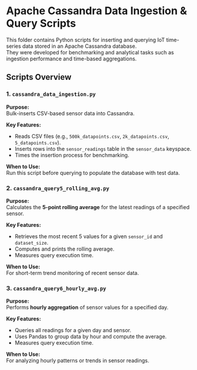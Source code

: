 # Apache Cassandra Data Ingestion & Query Scripts

This folder contains Python scripts for inserting and querying IoT time-series data stored in an Apache Cassandra database.  
They were developed for benchmarking and analytical tasks such as ingestion performance and time-based aggregations.


## Scripts Overview

### 1. `cassandra_data_ingestion.py`
**Purpose:**  
Bulk-inserts CSV-based sensor data into Cassandra.

**Key Features:**
- Reads CSV files (e.g., `500k_datapoints.csv`, `2k_datapoints.csv`, `5_datapoints.csv`).
- Inserts rows into the `sensor_readings` table in the `sensor_data` keyspace.
- Times the insertion process for benchmarking.

**When to Use:**  
Run this script before querying to populate the database with test data.


### 2. `cassandra_query5_rolling_avg.py`
**Purpose:**  
Calculates the **5-point rolling average** for the latest readings of a specified sensor.

**Key Features:**
- Retrieves the most recent 5 values for a given `sensor_id` and `dataset_size`.
- Computes and prints the rolling average.
- Measures query execution time.

**When to Use:**  
For short-term trend monitoring of recent sensor data.


### 3. `cassandra_query6_hourly_avg.py`
**Purpose:**  
Performs **hourly aggregation** of sensor values for a specified day.

**Key Features:**
- Queries all readings for a given day and sensor.
- Uses Pandas to group data by hour and compute the average.
- Measures query execution time.

**When to Use:**  
For analyzing hourly patterns or trends in sensor readings.


